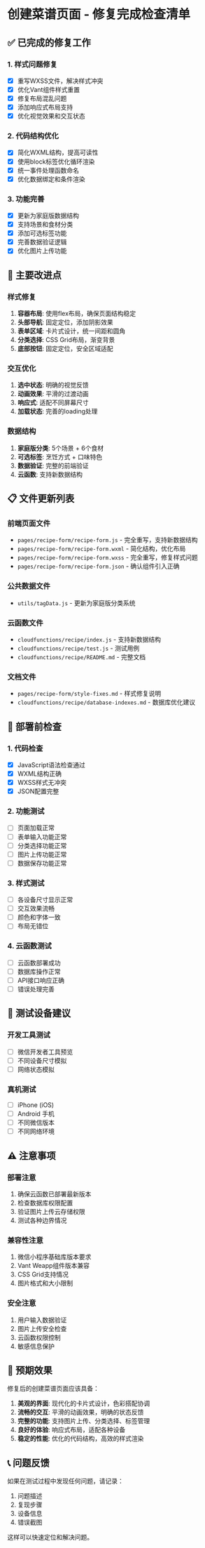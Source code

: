 # 创建菜谱页面 - 修复完成检查清单

## ✅ 已完成的修复工作

### 1. 样式问题修复
- [x] 重写WXSS文件，解决样式冲突
- [x] 优化Vant组件样式重置
- [x] 修复布局混乱问题
- [x] 添加响应式布局支持
- [x] 优化视觉效果和交互状态

### 2. 代码结构优化
- [x] 简化WXML结构，提高可读性
- [x] 使用block标签优化循环渲染
- [x] 统一事件处理函数命名
- [x] 优化数据绑定和条件渲染

### 3. 功能完善
- [x] 更新为家庭版数据结构
- [x] 支持场景和食材分类
- [x] 添加可选标签功能
- [x] 完善数据验证逻辑
- [x] 优化图片上传功能

## 🎯 主要改进点

### 样式修复
1. **容器布局**: 使用flex布局，确保页面结构稳定
2. **头部导航**: 固定定位，添加阴影效果
3. **表单区域**: 卡片式设计，统一间距和圆角
4. **分类选择**: CSS Grid布局，渐变背景
5. **底部按钮**: 固定定位，安全区域适配

### 交互优化
1. **选中状态**: 明确的视觉反馈
2. **动画效果**: 平滑的过渡动画
3. **响应式**: 适配不同屏幕尺寸
4. **加载状态**: 完善的loading处理

### 数据结构
1. **家庭版分类**: 5个场景 + 6个食材
2. **可选标签**: 烹饪方式 + 口味特色
3. **数据验证**: 完整的前端验证
4. **云函数**: 支持新数据结构

## 📋 文件更新列表

### 前端页面文件
- `pages/recipe-form/recipe-form.js` - 完全重写，支持新数据结构
- `pages/recipe-form/recipe-form.wxml` - 简化结构，优化布局
- `pages/recipe-form/recipe-form.wxss` - 完全重写，修复样式问题
- `pages/recipe-form/recipe-form.json` - 确认组件引入正确

### 公共数据文件
- `utils/tagData.js` - 更新为家庭版分类系统

### 云函数文件
- `cloudfunctions/recipe/index.js` - 支持新数据结构
- `cloudfunctions/recipe/test.js` - 测试用例
- `cloudfunctions/recipe/README.md` - 完整文档

### 文档文件
- `pages/recipe-form/style-fixes.md` - 样式修复说明
- `cloudfunctions/recipe/database-indexes.md` - 数据库优化建议

## 🚀 部署前检查

### 1. 代码检查
- [x] JavaScript语法检查通过
- [x] WXML结构正确
- [x] WXSS样式无冲突
- [x] JSON配置完整

### 2. 功能测试
- [ ] 页面加载正常
- [ ] 表单输入功能正常
- [ ] 分类选择功能正常
- [ ] 图片上传功能正常
- [ ] 数据保存功能正常

### 3. 样式测试
- [ ] 各设备尺寸显示正常
- [ ] 交互效果流畅
- [ ] 颜色和字体一致
- [ ] 布局无错位

### 4. 云函数测试
- [ ] 云函数部署成功
- [ ] 数据库操作正常
- [ ] API接口响应正确
- [ ] 错误处理完善

## 📱 测试设备建议

### 开发工具测试
- [ ] 微信开发者工具预览
- [ ] 不同设备尺寸模拟
- [ ] 网络状态模拟

### 真机测试
- [ ] iPhone (iOS)
- [ ] Android 手机
- [ ] 不同微信版本
- [ ] 不同网络环境

## ⚠️ 注意事项

### 部署注意
1. 确保云函数已部署最新版本
2. 检查数据库权限配置
3. 验证图片上传云存储权限
4. 测试各种边界情况

### 兼容性注意
1. 微信小程序基础库版本要求
2. Vant Weapp组件版本兼容
3. CSS Grid支持情况
4. 图片格式和大小限制

### 安全注意
1. 用户输入数据验证
2. 图片上传安全检查
3. 云函数权限控制
4. 敏感信息保护

## 🎉 预期效果

修复后的创建菜谱页面应该具备：

1. **美观的界面**: 现代化的卡片式设计，色彩搭配协调
2. **流畅的交互**: 平滑的动画效果，明确的状态反馈
3. **完整的功能**: 支持图片上传、分类选择、标签管理
4. **良好的体验**: 响应式布局，适配各种设备
5. **稳定的性能**: 优化的代码结构，高效的样式渲染

## 📞 问题反馈

如果在测试过程中发现任何问题，请记录：
1. 问题描述
2. 复现步骤
3. 设备信息
4. 错误截图

这样可以快速定位和解决问题。
